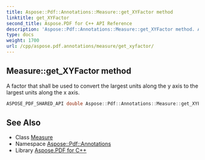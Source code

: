 ```yaml
---
title: Aspose::Pdf::Annotations::Measure::get_XYFactor method
linktitle: get_XYFactor
second_title: Aspose.PDF for C++ API Reference
description: 'Aspose::Pdf::Annotations::Measure::get_XYFactor method. A factor that shall be used to convert the largest units along the y axis to the largest units along the x axis in C++.'
type: docs
weight: 1700
url: /cpp/aspose.pdf.annotations/measure/get_xyfactor/
---
```

## Measure::get_XYFactor method


A factor that shall be used to convert the largest units along the y axis to the largest units along the x axis.

```cpp
ASPOSE_PDF_SHARED_API double Aspose::Pdf::Annotations::Measure::get_XYFactor()
```

## See Also

* Class [Measure](../)
* Namespace [Aspose::Pdf::Annotations](../../)
* Library [Aspose.PDF for C++](../../../)
